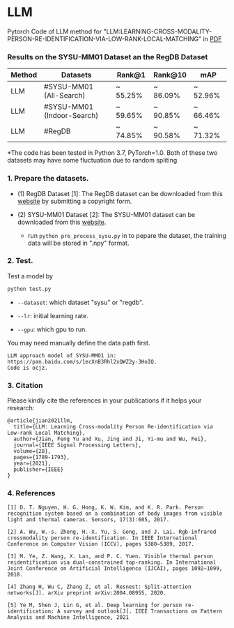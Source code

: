 

# LLM

Pytorch Code of LLM method for "LLM:LEARNING-CROSS-MODALITY-PERSON-RE-IDENTIFICATION-VIA-LOW-RANK-LOCAL-MATCHING" in 
[PDF](https://ieeexplore.ieee.org/abstract/document/9521771)

### Results on the SYSU-MM01 Dataset an the RegDB Dataset 
| Method | Datasets                   | Rank@1   | Rank@10  | mAP      |
| ------ | -------------------------- | -------- | -------- | -------- |
| LLM    | #SYSU-MM01 (All-Search)    | ~ 55.25% | ~ 86.09% | ~ 52.96% |
| LLM    | #SYSU-MM01 (Indoor-Search) | ~ 59.65% | ~ 90.85% | ~ 66.46% |
| LLM    | #RegDB                     | ~ 74.85% | ~ 90.58% | ~ 71.32% |



*The code has been tested in Python 3.7, PyTorch=1.0. Both of these two datasets may have some fluctuation due to random spliting

### 1. Prepare the datasets.

- (1) RegDB Dataset [1]: The RegDB dataset can be downloaded from this [website](http://dm.dongguk.edu/link.html) by submitting a copyright form.

- (2) SYSU-MM01 Dataset [2]: The SYSU-MM01 dataset can be downloaded from this [website](http://isee.sysu.edu.cn/project/RGBIRReID.htm).

   - run `python pre_process_sysu.py`  in to pepare the dataset, the training data will be stored in ".npy" format.

### 2. Test.
  Test a model by
  ```bash
python test.py
  ```

  - `--dataset`: which dataset "sysu" or "regdb".

  - `--lr`: initial learning rate.
  
  - `--gpu`:  which gpu to run.

You may need manually define the data path first.

```
LLM approach model of SYSU-MMO1 in: https://pan.baidu.com/s/1ecXnB3Rhl2xQWZ2y-3HoIQ.
Code is ocjz.
```

### 3. Citation

Please kindly cite the references in your publications if it helps your research:
```
@article{jian2021llm,
  title={LLM: Learning Cross-modality Person Re-identification via Low-rank Local Matching},
  author={Jian, Feng Yu and Xu, Jing and Ji, Yi-mu and Wu, Fei},
  journal={IEEE Signal Processing Letters},
  volume={28},
  pages={1789-1793},
  year={2021},
  publisher={IEEE}
}
```

### 4. References

```
[1] D. T. Nguyen, H. G. Hong, K. W. Kim, and K. R. Park. Person recognition system based on a combination of body images from visible light and thermal cameras. Sensors, 17(3):605, 2017.
```

```
[2] A. Wu, W.-s. Zheng, H.-X. Yu, S. Gong, and J. Lai. Rgb-infrared crossmodality person re-identification. In IEEE International Conference on Computer Vision (ICCV), pages 5380–5389, 2017.
```

```
[3] M. Ye, Z. Wang, X. Lan, and P. C. Yuen. Visible thermal person reidentification via dual-constrained top-ranking. In International Joint Conference on Artificial Intelligence (IJCAI), pages 1092–1099, 2018.
```

```
[4] Zhang H, Wu C, Zhang Z, et al. Resnest: Split-attention networks[J]. arXiv preprint arXiv:2004.08955, 2020.
```

```
[5] Ye M, Shen J, Lin G, et al. Deep learning for person re-identification: A survey and outlook[J]. IEEE Transactions on Pattern Analysis and Machine Intelligence, 2021
```

